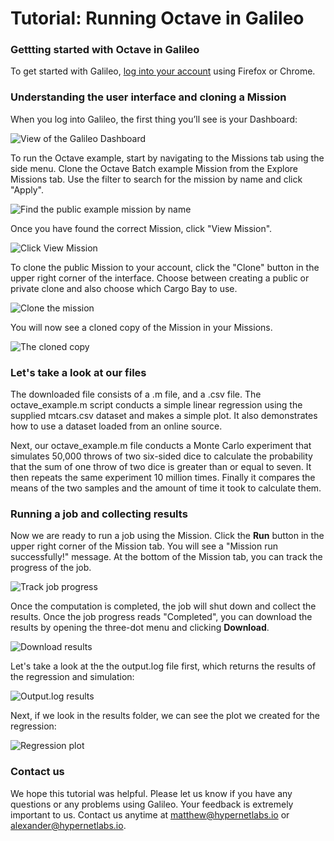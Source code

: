 # Tutorial: Running Octave in Galileo

### Gettting started with Octave in Galileo

To get started with Galileo, [log into your account](http://galileo.hypernetlabs.io/) using Firefox or Chrome.

### Understanding the user interface and cloning a Mission

When you log into Galileo, the first thing you’ll see is your Dashboard:

![View of the Galileo Dashboard](images/common/dashboard.png)

To run the Octave example, start by navigating to the Missions tab using the side menu. Clone the Octave Batch example Mission from the Explore Missions tab. Use the filter to search for the mission by name and click "Apply".

![Find the public example mission by name](images/octave/find_public.png)

Once you have found the correct Mission, click "View Mission".

![Click View Mission](images/octave/example_mission.png)

To clone the public Mission to your account, click the "Clone" button in the upper right corner of the interface. Choose between creating a public or private clone and also choose which Cargo Bay to use.

![Clone the mission](images/octave/clone_mission.png)

You will now see a cloned copy of the Mission in your Missions.

![The cloned copy](images/octave/cloned_copy.png)

### Let's take a look at our files

The downloaded file consists of a .m file, and a .csv file. The octave_example.m script conducts a simple linear regression using the supplied mtcars.csv dataset and makes a simple plot. It also demonstrates how to use a dataset loaded from an online source.

Next, our octave_example.m file conducts a Monte Carlo experiment that simulates 50,000 throws of two six-sided dice to calculate the probability that the sum of one throw of two dice is greater than or equal to seven. It then repeats the same experiment 10 million times. Finally it compares the means of the two samples and the amount of time it took to calculate them.

### Running a job and collecting results

Now we are ready to run a job using the Mission. Click the **Run** button in the upper right corner of the Mission tab. You will see a "Mission run successfully!" message. At the bottom of the Mission tab, you can track the progress of the job.

![Track job progress](images/octave/track_job.png)

Once the computation is completed, the job will shut down and collect the results. Once the job progress reads "Completed", you can download the results by opening the three-dot menu and clicking **Download**.

![Download results](images/octave/download.png)

Let's take a look at the the output.log file first, which returns the results of the regression and simulation:

![Output.log results](images/octave/results.png)

Next, if we look in the results folder, we can see the plot we created for the regression:

![Regression plot](images/octave/regression.png)

### Contact us

We hope this tutorial was helpful. Please let us know if you have any questions or any problems using Galileo. Your feedback is extremely important to us. Contact us anytime at [matthew@hypernetlabs.io](matthew@hypernetlabs.io) or [alexander@hypernetlabs.io](alexander@hypernetlabs.io).